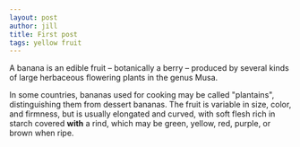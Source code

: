 ```yaml
---
layout: post
author: jill
title: First post
tags: yellow fruit
---
```

A banana is an edible fruit – botanically a berry – produced by several kinds
of large herbaceous flowering plants in the genus Musa.

In some countries, bananas used for cooking may be called "plantains",
distinguishing them from dessert bananas. The fruit is variable in size, color,
and firmness, but is usually elongated and curved, with soft flesh rich in
starch covered **with** a rind, which may be green, yellow, red, purple, or brown
when ripe.